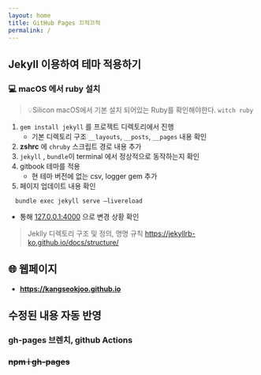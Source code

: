 ```yaml
---
layout: home
title: GitHub Pages 끄적끄적
permalink: /
---
```


## Jekyll 이용하여 테마 적용하기

### 💻 macOS 에서 ruby 설치

>💡Silicon macOS에서 기본 설치 되어있는 Ruby를 확인해야한다. ``witch ruby``

1. `gem install jekyll` 를 프로젝트 디렉토리에서 진행
   - 기본 디렉토리 구조 `__layouts`, `__posts`, `__pages` 내용 확인
2. __zshrc__ 에 `chruby` 스크립트 경로 내용 추가
3. `jekyll` , `bundle`이 terminal 에서 정상적으로 동작하는지 확인
4. gitbook 테마를 적용
   - 현 테마 버전에 없는 csv, logger gem 추가
2. 페이지 업데이트 내용 확인
```shell
  bundle exec jekyll serve —livereload
``` 
- 통해 [127.0.0.1:4000](http://localhost:4000) 으로 변경 상황 확인

> Jeklly 디렉토리 구조 및 정의, 명명 규칙 https://jekyllrb-ko.github.io/docs/structure/
## 🌐 웹페이지

- __https://kangseokjoo.github.io__
## 수정된 내용 자동 반영
### gh-pages 브렌치, github Actions
### ~~npm i gh-pages~~ 
